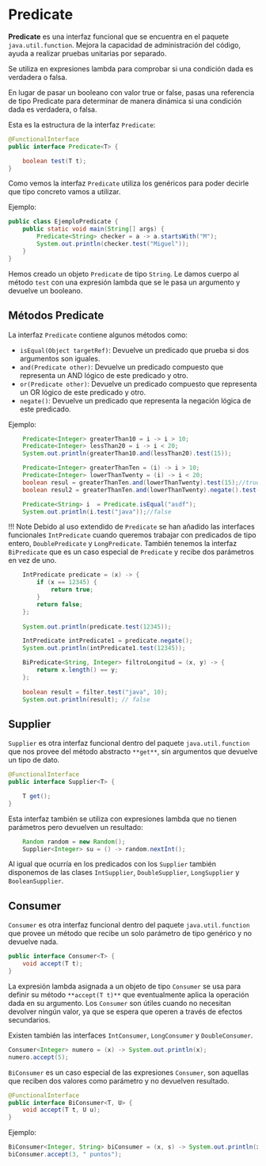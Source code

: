 # Predicate

**Predicate** es una interfaz funcional que se encuentra en el paquete `java.util.function`. Mejora la capacidad de administración del código, ayuda a realizar pruebas unitarias por separado.

Se utiliza en expresiones lambda para comprobar si una condición dada es verdadera o falsa.

En lugar de pasar un booleano con valor true or false,  pasas una referencia de tipo Predicate para determinar de manera dinámica si una condición dada es verdadera, o falsa.

Esta es la estructura de la interfaz `Predicate`:

```java
@FunctionalInterface
public interface Predicate<T> {

    boolean test(T t);
}
```

Como vemos la interfaz `Predicate` utiliza los genéricos para poder decirle que tipo concreto vamos a utilizar.

Ejemplo:

```java
public class EjemploPredicate {
    public static void main(String[] args) {
        Predicate<String> checker = a -> a.startsWith("M");
        System.out.println(checker.test("Miguel"));
    }
}
```

Hemos creado un objeto `Predicate` de tipo `String`. Le damos cuerpo al método `test` con una expresión lambda que se le pasa un argumento y devuelve un booleano.

## Métodos Predicate

La interfaz `Predicate` contiene algunos métodos como:

+ `isEqual(Object targetRef)`: Devuelve un predicado que prueba si dos argumentos son iguales.
+ `and(Predicate other)`: Devuelve un predicado compuesto que representa un AND lógico de este predicado y otro.
+ `or(Predicate other)`: Devuelve un predicado compuesto que representa un OR lógico de este predicado y otro.
+ `negate()`: Devuelve un predicado que representa la negación lógica de este predicado.

Ejemplo:

```java
    Predicate<Integer> greaterThan10 = i -> i > 10;
    Predicate<Integer> lessThan20 = i -> i < 20;
    System.out.println(greaterThan10.and(lessThan20).test(15));

    Predicate<Integer> greaterThanTen = (i) -> i > 10;
    Predicate<Integer> lowerThanTwenty = (i) -> i < 20;
    boolean resul = greaterThanTen.and(lowerThanTwenty).test(15);//true
    boolean resul2 = greaterThanTen.and(lowerThanTwenty).negate().test(15);//false

    Predicate<String> i  = Predicate.isEqual("asdf");
    System.out.println(i.test("java"));//false
```

!!! Note
    Debido al uso extendido de `Predicate` se han añadido las interfaces funcionales `IntPredicate` cuando queremos trabajar con predicados de tipo entero, `DoublePredicate` y `LongPredicate`. También tenemos la interfaz `BiPredicate` que es un caso especial de `Predicate` y recibe dos parámetros en vez de uno.

```java
    IntPredicate predicate = (x) -> {
        if (x == 12345) {
            return true;
        }
        return false;
    };
    
    System.out.println(predicate.test(12345));

    IntPredicate intPredicate1 = predicate.negate();
    System.out.println(intPredicate1.test(12345));

    BiPredicate<String, Integer> filtroLongitud = (x, y) -> {
        return x.length() == y;
    };
    
    boolean result = filter.test("java", 10);
    System.out.println(result); // false
```

## Supplier

`Supplier` es otra interfaz funcional dentro del paquete `java.util.function` que nos provee del método abstracto `**get**`, sin argumentos que devuelve un tipo de dato.

```java
@FunctionalInterface
public interface Supplier<T> {

    T get();
}
```

Esta interfaz también se utiliza con expresiones lambda que no tienen parámetros pero devuelven un resultado:

```java
    Random random = new Random();
    Supplier<Integer> su = () -> random.nextInt();
```

Al igual que ocurría en los predicados con los `Supplier` también disponemos de las clases `IntSupplier`, `DoubleSupplier`, `LongSupplier` y `BooleanSupplier`.

## Consumer

`Consumer` es otra interfaz funcional dentro del paquete `java.util.function` que provee un método que recibe un solo parámetro de tipo genérico y no devuelve nada.

```java
public interface Consumer<T> {
    void accept(T t);
}
```

La expresión lambda asignada a un objeto de tipo `Consumer` se usa para definir su método `**accept(T t)**` que eventualmente aplica la operación dada en su argumento. Los `Consumer` son útiles cuando no necesitan devolver ningún valor, ya que se espera que operen a través de efectos secundarios.

Existen también las interfaces `IntConsumer`, `LongConsumer` y `DoubleConsumer`.

```java
Consumer<Integer> numero = (x) -> System.out.println(x);
numero.accept(5);
```

`BiConsumer` es un caso especial de las expresiones `Consumer`, son aquellas que reciben dos valores como parámetro y no devuelven resultado.

```java
@FunctionalInterface
public interface BiConsumer<T, U> {
    void accept(T t, U u);
}
```

Ejemplo:

```java
BiConsumer<Integer, String> biConsumer = (x, s) -> System.out.println(x + s);
biConsumer.accept(3, " puntos");
```
